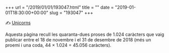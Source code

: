 +++
url = "/2019/01/01/193047.html"
title = ""
date = "2019-01-01T18:30:00+00:00"
slug = "193047"
+++

✍ [Unicorns](http://carlesbellver.net/contes/unicorns)

Aquesta pàgina recull les quaranta-dues proses de 1.024 caràcters que vaig publicar entre el 18 de novembre i el 31 de desembre de 2018 (més un proemi i una coda, 44 × 1.024 = 45.056 caràcters).